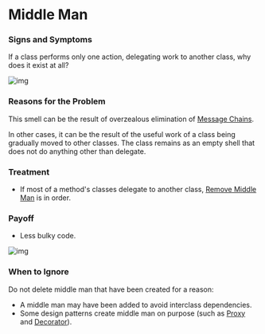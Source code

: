 # Middle Man

### Signs and Symptoms

If a class performs only one action, delegating work to another class, why does it exist at all?

![img](https://sourcemaking.com/images/refactoring-illustrations/2x/middle-man-1.png)

### Reasons for the Problem

This smell can be the result of overzealous elimination of [Message Chains](https://sourcemaking.com/refactoring/smells/message-chains).

In other cases, it can be the result of the useful work of a class being gradually moved to other classes. The class remains as an empty shell that does not do anything other than delegate.

### Treatment

- If most of a method's classes delegate to another class, [Remove Middle Man](https://sourcemaking.com/refactoring/remove-middle-man) is in order.

### Payoff

- Less bulky code.

![img](https://sourcemaking.com/images/refactoring-illustrations/2x/middle-man-2.png)

### When to Ignore

Do not delete middle man that have been created for a reason:

- A middle man may have been added to avoid interclass dependencies.
- Some design patterns create middle man on purpose (such as [Proxy](http://sourcemaking.com/design_patterns/proxy) and [Decorator](http://sourcemaking.com/design_patterns/decorator)).
